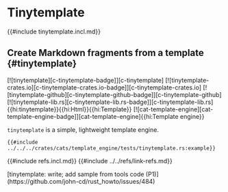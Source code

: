 # Tinytemplate

{{#include tinytemplate.incl.md}}

## Create Markdown fragments from a template {#tinytemplate}

[![tinytemplate][c-tinytemplate-badge]][c-tinytemplate] [![tinytemplate-crates.io][c-tinytemplate-crates.io-badge]][c-tinytemplate-crates.io] [![tinytemplate-github][c-tinytemplate-github-badge]][c-tinytemplate-github] [![tinytemplate-lib.rs][c-tinytemplate-lib.rs-badge]][c-tinytemplate-lib.rs]{{hi:tinytemplate}}{{hi:Html}}{{hi:Template}} [![cat-template-engine][cat-template-engine-badge]][cat-template-engine]{{hi:Template engine}}

`tinytemplate` is a simple, lightweight template engine.

```rust,editable
{{#include ../../../crates/cats/template_engine/tests/tinytemplate.rs:example}}
```

{{#include refs.incl.md}}
{{#include ../../refs/link-refs.md}}

<div class="hidden">
[tinytemplate: write; add sample from tools code (P1)](https://github.com/john-cd/rust_howto/issues/484)

</div>

